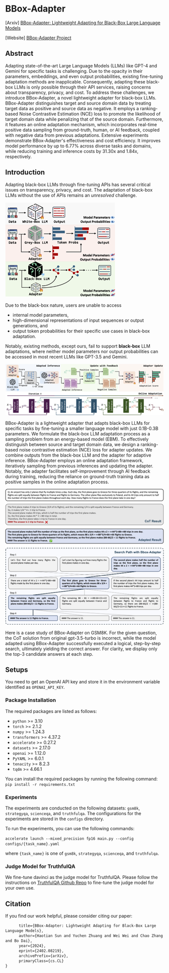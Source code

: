 # BBox-Adapter

[Arxiv] [BBox-Adapter: Lightweight Adapting for Black-Box Large Language Models](https://arxiv.org/abs/2402.08219)

[Website] [BBox-Adapter Project](https://haotiansun14.github.io/BBox-Adapter-page/)

## Abstract

Adapting state-of-the-art Large Language Models (LLMs) like GPT-4 and Gemini for specific tasks is challenging. Due to the opacity in their parameters, embeddings, and even output probabilities, existing fine-tuning adaptation methods are inapplicable. Consequently, adapting these black-box LLMs is only possible through their API services, raising concerns about transparency, privacy, and cost. To address these challenges, we introduce BBox-Adapter, a novel lightweight adapter for black-box LLMs. BBox-Adapter distinguishes target and source domain data by treating target data as positive and source data as negative. It employs a ranking-based Noise Contrastive Estimation (NCE) loss to promote the likelihood of target domain data while penalizing that of the source domain. Furthermore, it features an online adaptation mechanism, which incorporates real-time positive data sampling from ground-truth, human, or AI feedback, coupled with negative data from previous adaptations. Extensive experiments demonstrate BBox-Adapter's effectiveness and cost efficiency. It improves model performance by up to 6.77% across diverse tasks and domains, while reducing training and inference costs by 31.30x and 1.84x, respectively.

## Introduction

Adapting black-box LLMs through fine-tuning APIs has several critical issues on transparency, privacy, and cost. The adaptation of black-box LLMs without the use of APIs remains an *unresolved* challenge.

<img src="images/README/1707926956579.png" width="349" height="302">

Due to the black-box nature, users are unable to access

- internal model parameters,
- high-dimensional representations of input sequences or output generations, and
- output token probabilities for their specific use cases in black-box adaptation.

Notably, existing methods, except ours, fail to support **black-box** LLM adaptations, where neither model parameters nor output probabilities can be accessed in most recent LLMs like GPT-3.5 and Gemini.

![1707926991326](images/README/1707926991326.png)

BBox-Adapter is a lightweight adapter that adapts black-box LLMs for specific tasks by fine-tuning a smaller language model with just 0.1B-0.3B parameters. We formulate the black-box LLM adaptation process as a sampling problem from an energy-based model (EBM). To effectively distinguish between source and target domain data, we design a ranking-based noise contrastive estimation (NCE) loss for adapter updates. We combine outputs from the black-box LLM and the adapter for adaptive inference. BBox-Adapter employs an online adaptation framework, iteratively sampling from previous inferences and updating the adapter. Notably, the adapter facilitates self-improvement through AI feedback during training, reducing the reliance on ground-truth training data as positive samples in the online adaptation process.

![1707927426893](images/README/1707927426893.png)

Here is a case study of BBox-Adapter on GSM8K. For the given question, the CoT solution from original gpt-3.5-turbo is incorrect, while the model adapted using BBox-Adapter successfully executed a logical, step-by-step search, ultimately yielding the correct answer. For clarity, we display only the top-3 candidate answers at each step.

## Setups
You need to get an OpenAI API key and store it in the environment variable identified as `OPENAI_API_KEY`.

### Package Installation
The required packages are listed as follows:
- `python` >= 3.10
- `torch` >= 2.1.2
- `numpy` >= 1.24.3
- `transformers` >= 4.37.2
- `accelerate` >= 0.27.2
- `datasets` >= 2.17.0
- `openai` >= 1.12.0
- `PyYAML` >= 6.0.1
- `tenacity` >= 8.2.3
- `tqdm` >= 4.66.1

You can install the required packages by running the following command:
`pip install -r requirements.txt`


### Experiments
The experiments are conducted on the following datasets: `gsm8k`, `strategyqa`, `scienceqa`, and `truthfulqa`. The configurations for the experiments are stored in the `configs` directory.

To run the experiments, you can use the following commands:

`accelerate launch --mixed_precision fp16 main.py --config configs/{task_name}.yaml`

where `{task_name}` is one of `gsm8k`, `strategyqa`, `scienceqa`, and `truthfulqa`.

### Judge Model for TruthfulQA
We fine-tune davinci as the judge model for TruthfulQA. Please follow the instructions on [TruthfulQA Github Repo](https://github.com/sylinrl/TruthfulQA) to fine-tune the judge model for your own use.

## Citation
If you find our work helpful, please consider citing our paper:

```@misc{sun2024bboxadapter,
      title={BBox-Adapter: Lightweight Adapting for Black-Box Large Language Models}, 
      author={Haotian Sun and Yuchen Zhuang and Wei Wei and Chao Zhang and Bo Dai},
      year={2024},
      eprint={2402.08219},
      archivePrefix={arXiv},
      primaryClass={cs.CL}
}
```
